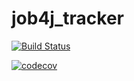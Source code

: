 # job4j_tracker
[![Build Status](https://travis-ci.com/SamisheUN/job4j_tracker.svg?branch=master)](https://travis-ci.com/SamisheUN/job4j_tracker)


[![codecov](https://codecov.io/gh/SamisheUN/job4j_tracker/branch/master/graph/badge.svg)](https://codecov.io/gh/SamisheUN/job4j_tracker)

